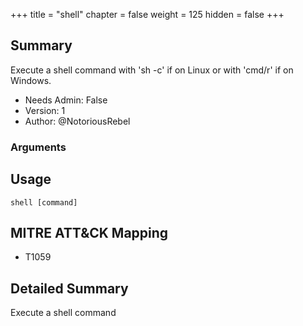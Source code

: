 +++
title = "shell"
chapter = false
weight = 125
hidden = false
+++

## Summary

Execute a shell command with 'sh -c' if on Linux or with 'cmd/r' if on Windows.

- Needs Admin: False
- Version: 1
- Author: @NotoriousRebel

### Arguments

## Usage

```
shell [command]
```

## MITRE ATT&CK Mapping

- T1059

## Detailed Summary

Execute a shell command
